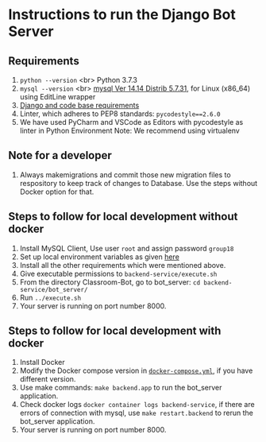 # Instructions to run the Django Bot Server

## Requirements

1. `python --version` <br\>
   Python 3.7.3
2. `mysql --version` <br\>
   [mysql Ver 14.14 Distrib 5.7.31](https://dev.mysql.com/doc/mysql-installation-excerpt/5.7/en/), for Linux (x86_64) using  EditLine wrapper
3. [Django and code base requirements](./requirements.txt)
4. Linter, which adheres to PEP8 standards:
   `pycodestyle==2.6.0`
5. We have used PyCharm and VSCode as Editors with pycodestyle as linter in Python Environment
Note: We recommend using virtualenv

## Note for a developer

1. Always makemigrations and commit those new migration files to respository to keep track of changes to Database. Use the steps without Docker option for that.

## Steps to follow for local development without docker

1. Install MySQL Client, Use user `root` and assign password `group18`
2. Set up local environment variables as given [here](./../sample.env)
3. Install all the other requirements which were mentioned above.
4. Give executable permissions to `backend-service/execute.sh`
5. From the directory Classroom-Bot, go to bot_server: `cd backend-service/bot_server/`
6. Run `../execute.sh`
7. Your server is running on port number 8000.

## Steps to follow for local development with docker

1. Install Docker
2. Modify the Docker compose version in [`docker-compose.yml`](../../docker-compose.yml), if you have different version.
3. Use make commands: `make backend.app` to run the bot_server application.
4. Check docker logs `docker container logs backend-service`, if there are errors of connection with mysql, use `make restart.backend` to rerun the bot_server application.
5. Your server is running on port number 8000.
